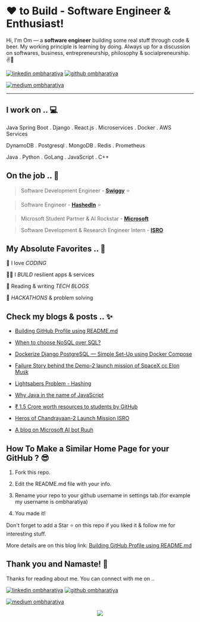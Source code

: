 <!-- Don't remove this --- https://github.com/ombharatiya -->

<!-- links to social media icons -->
<!-- no need to change these -->

<!-- icons  -->

[1.1]: https://github.com/ombharatiya/ombharatiya/blob/master/assets/icons/icons8-linkedin-48.png (linkedin icon with padding)
[2.1]: https://github.com/ombharatiya/ombharatiya/blob/master/assets/icons/icons8-github-48.png (github icon with padding)
<!-- [3.1]: https://github.com/ombharatiya/ombharatiya/blob/master/assets/icons/icons8-twitter-48.png (twitter icon with padding) -->
[4.1]: https://github.com/ombharatiya/ombharatiya/blob/master/assets/icons/icons8-medium-new-48.png (medium icon with padding)
<!-- [5.1]: https://github.com/ombharatiya/ombharatiya/blob/master/assets/icons/icons8-stack-overflow-48.png (stackoverflow icon with padding) -->
<!-- [6.1]: https://github.com/ombharatiya/ombharatiya/blob/master/assets/icons/icons8-dev-48.png (dev icon with padding) -->

<!-- links to my social media accounts -->

[1]: https://www.linkedin.com/in/dipanshudev
[2]: https://github.com/dipanshudev
<!-- [3]: https://www.twitter.com/ombharatiya -->
[4]: https://medium.com/@dipanshudev
<!-- [5]: https://stackoverflow.com/users/8454203/om-bharatiya -->
<!-- [6]: http://dev.to/ombharatiya -->

<!-- Don't remove this --- https://github.com/ombharatiya -->




<!-- section - intro -->
<!--#### **SDE** @ **HashedIn | Microsoft | ISRO** -->

# ❤ to Build - Software Engineer & Enthusiast!


Hi, I'm Om — a **software engineer** building some real stuff through code & beer. My working principle is learning by doing. Always up for a discussion on  softwares, business, entrepreneurship, philosophy & socialpreneurship. ✌💖

<!-- section - intro -->

<!-- section - social media icons -->

[![linkedin ombharatiya][1.1]][1]
[![github ombharatiya][2.1]][2]
<!-- [![twitter ombharatiya][3.1]][3] -->
[![medium ombharatiya][4.1]][4]
<!-- [![stackoverflow om-bharatiya][5.1]][5] -->
<!-- [![dev to ombharatiya][6.1]][6] -->

<!-- section - social media icons -->

 ---

<!-- section - skills -->

## I work on .. 💻

Java Spring Boot . Django . React.js . Microservices . Docker . AWS Services

DynamoDB . Postgresql . MongoDB . Redis . Prometheus

Java . Python . GoLang . JavaScript . C++

<!-- section - skills -->

<!-- section - job details -->

## On the job .. 💯

> Software Development Engineer - [**Swiggy**](https://bytes.swiggy.com/)  ⭐

> Software Engineer - [**HashedIn**](https://hashedin.com)  ⭐

> Microsoft Student Partner & AI Rockstar - [**Microsoft**](https://studentambassadors.microsoft.com/en-us)

> Software Development & Research Engineer Intern - [**ISRO**](https://www.isro.gov.in)


<!-- section - job details -->


<!-- section - interests -->

## My Absolute Favorites .. 💖

🦄 I love _CODING_

👨‍💻 I _BUILD_ resilient apps & services

📰 Reading & writing _TECH BLOGS_

🍕 _HACKATHONS_ & problem solving

<!-- section - interests -->

<!-- section - blogs -->

## Check my blogs & posts .. ✨

- [Building GitHub Profile using README.md](https://medium.com/@ombharatiya/building-github-profile-using-readme-md-ombharatiya-8d7663e8456b)

- [When to choose NoSQL over SQL?](https://dev.to/ombharatiya/when-to-choose-nosql-over-sql-536p)

- [Dockerize Django PostgreSQL — Simple Set-Up using Docker Compose](https://medium.com/@ombharatiya/dockerize-django-postgresql-simple-docker-compose-set-up-ombharatiya-13026aa142c3)

- [Failure Story behind the Demo-2 launch mission of SpaceX cc Elon Musk](https://www.linkedin.com/posts/activity-6672761818504679424-y1Cf)

- [Lightsabers Problem - Hashing](https://medium.com/@ombharatiya/lightsabers-problem-hashing-programming-in-c-b546c6f5331a)

- [Why Java in the name of JavaScript](https://www.linkedin.com/posts/activity-6674171656325468160-u48L)

- [₹ 1.5 Crore worth resources to students by GitHub](https://www.linkedin.com/posts/activity-6669904120138350592-U1wQ)

- [Heros of Chandrayaan-2 Launch Mission ISRO](https://www.linkedin.com/posts/activity-6559739007759151104-jbOu)

- [A blog on Microsoft AI bot Ruuh](https://medium.com/datadriveninvestor/can-an-ai-bot-be-my-girlfriend-a-blog-on-our-desi-ai-chatbot-ruuh-39b9c98c93a1)

<!-- section - blogs -->

## How To Make a Similar Home Page for your GitHub ? 😎

1. Fork this repo.

2. Edit the README.md file with your info.

3. Rename your repo to your github username in settings tab.(for example my username is ombharatiya)

4. You made it!

Don't forget to add a Star ⭐ on this repo if you liked it & follow me for interesting stuff. 

More details are on this blog link: [Building GitHub Profile using README.md](https://medium.com/@ombharatiya/building-github-profile-using-readme-md-ombharatiya-8d7663e8456b)




## Thank you and Namaste! 🙏

Thanks for reading about me. You can connect with me on ..

<!-- section - social media icons -->

[![linkedin ombharatiya][1.1]][1]
[![github ombharatiya][2.1]][2]
<!-- [![twitter ombharatiya][3.1]][3] -->
[![medium ombharatiya][4.1]][4]
<!-- [![stackoverflow om-bharatiya][5.1]][5] -->
<!-- [![dev to ombharatiya][6.1]][6] -->

<!-- section - social media icons -->

<p align='center'>
<img align='center' src="https://visitor-badge.glitch.me/badge?page_id=dipanshudev.visitor-badge">
 <p/>
